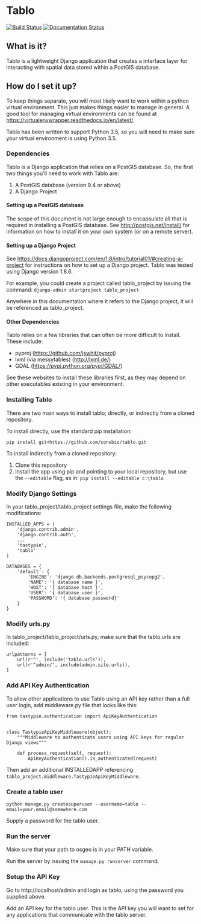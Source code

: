 # Tablo

[![Build Status](https://travis-ci.org/consbio/tablo.svg)](https://travis-ci.org/consbio/tablo)
[![Documentation Status](https://readthedocs.org/projects/tablo/badge/?version=latest)](http://tablo.readthedocs.io/en/latest/?badge=latest)

## What is it?

Tablo is a lightweight Django application that creates a interface layer for interacting with spatial data
stored within a PostGIS database.

## How do I set it up?

To keep things separate, you will most likely want to work within a python virtual environment. This just makes
things easier to manage in general. A good tool for managing virtual environments can be found at
https://virtualenvwrapper.readthedocs.io/en/latest/.

Tablo has been written to support Python 3.5, so you will need to make sure your virtual environment is using
Python 3.5.

### Dependencies

Tablo is a Django application that relies on a PostGIS database. So, the first two things you'll need to work with
Tablo are:

1. A PostGIS database (version 9.4 or above)
2. A Django Project

#### Setting up a PostGIS database

The scope of this document is not large enough to encapsulate all that is required in installing a PostGIS database.
See http://postgis.net/install/ for information on how to install it on your own system (or on a remote server).

#### Setting up a Django Project

See https://docs.djangoproject.com/en/1.8/intro/tutorial01/#creating-a-project for instructions on how to set up
a Django project. Tablo was tested using Django version 1.8.6.

For example, you could create a project called tablo_project by issuing the command:
`django-admin startproject tablo_project`

Anywhere in this documentation where it refers to the Django project, it will be referenced as tablo_project.

#### Other Dependencies

Tablo relies on a few libraries that can often be more difficult to install. These include:

* pyproj (https://github.com/jswhit/pyproj)
* lxml (via messytables) (http://lxml.de/)
* GDAL (https://pypi.python.org/pypi/GDAL/)

See these websites to install these libraries first, as they may depend on other executables existing in your
environment.

### Installing Tablo

There are two main ways to install tablo; directly, or indirectly from a cloned repository.

To install directly, use the standard pip installation:

`pip install git+https://github.com/consbio/tablo.git`

To install indirectly from a cloned repository:

1. Clone this repository
2. Install the app using pip and pointing to your local repository, but use the `--editable` flag, as in:
`pip install --editable c:\tablo`

### Modify Django Settings

In your tablo_project/tablo_project settings file, make the following modifications:

```
INSTALLED_APPS = (
    'django.contrib.admin',
    'django.contrib.auth',
    ...
    'tastypie',
    'tablo'
)
```

```
DATABASES = {
    'default': {
        'ENGINE': 'django.db.backends.postgresql_psycopg2',
        'NAME': '{ database name }',
        'HOST': '{ database host }',
        'USER': '{ database user }',
        'PASSWORD': '{ database password}'
    }
}
```

### Modify urls.py

In tablo_project/tablo_project/urls.py, make sure that the tablo.urls are included:

```
urlpatterns = [
    url(r'^', include('tablo.urls')),
    url(r'^admin/', include(admin.site.urls)),
]
```

### Add API Key Authentication

To allow other applications to use Tablo using an API key rather than a full user login, add middleware.py file that
looks like this:

```
from tastypie.authentication import ApiKeyAuthentication


class TastypieApiKeyMiddleware(object):
    """Middleware to authenticate users using API keys for regular Django views"""

    def process_request(self, request):
        ApiKeyAuthentication().is_authenticated(request)
```

Then add an additional INSTALLEDAPP referencing `tablo_project.middleware.TastypieApiKeyMiddleware`.

### Create a tablo user

`python manage.py createsuperuser --username=tablo --email=your.email@somewhere.com`

Supply a password for the tablo user.

### Run the server

Make sure that your path to osgeo is in your PATH variable.

Run the server by issuing the `manage.py runserver` command.

### Setup the API Key

Go to http://localhost/admin and login as tablo, using the password you supplied above.

Add an API key for the tablo user. This is the API key you will want to set for any applications that communicate
with the tablo server.
